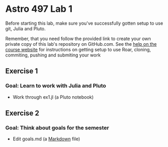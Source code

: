 # Astro 497 Lab 1

Before starting this lab, make sure you've successfully gotten setup to use git, Julia and Pluto.

Remember, that you need follow the provided link to create your own private copy of this lab's repository on GitHub.com.   See the
[help on the course website](https://psuastro497.github.io/fall2022/resources/labs/) for instructions on getting setup to use Roar, cloning, commiting, pushing and submiting your work

## Exercise 1
### Goal:  Learn to work with Julia and Pluto
- Work through ex1.jl  (a Pluto notebook)

## Exercise 2
### Goal:  Think about goals for the semester
- Edit goals.md  (a [Markdown](https://guides.github.com/features/mastering-markdown/) file)


